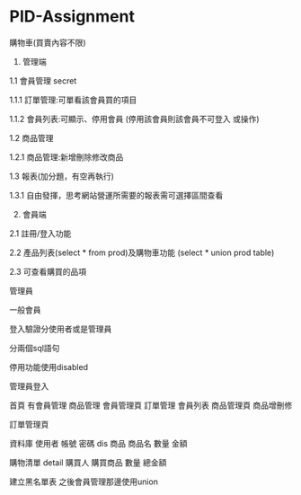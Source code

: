 # PID-Assignment
購物車(買賣內容不限)
1. 管理端

1.1 會員管理 secret

1.1.1 訂單管理:可單看該會員買的項目

1.1.2 會員列表:可顯示、停用會員 (停用該會員則該會員不可登入 或操作)

1.2 商品管理

1.2.1 商品管理:新增刪除修改商品

1.3 報表(加分題，有空再執行)

1.3.1 自由發揮，思考網站營運所需要的報表需可選擇區間查看

2. 會員端

2.1 註冊/登入功能

2.2 產品列表(select * from prod)及購物車功能 (select * union prod table)

2.3 可查看購買的品項

管理員

一般會員

登入驗證分使用者或是管理員

分兩個sql語句

停用功能使用disabled

管理員登入

首頁 有會員管理 商品管理
會員管理頁 訂單管理 會員列表
商品管理頁 商品增刪修

訂單管理頁 

資料庫
使用者
帳號 密碼 dis 
商品 
商品名 數量 金額

購物清單 detail
購買人 購買商品 數量 總金額

建立黑名單表
之後會員管理那邊使用union 

